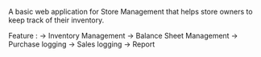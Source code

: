 A basic web application for Store Management that helps store owners to keep track of their inventory.

Feature :
   -> Inventory Management
   -> Balance Sheet Management
   -> Purchase logging
   -> Sales logging
   -> Report
